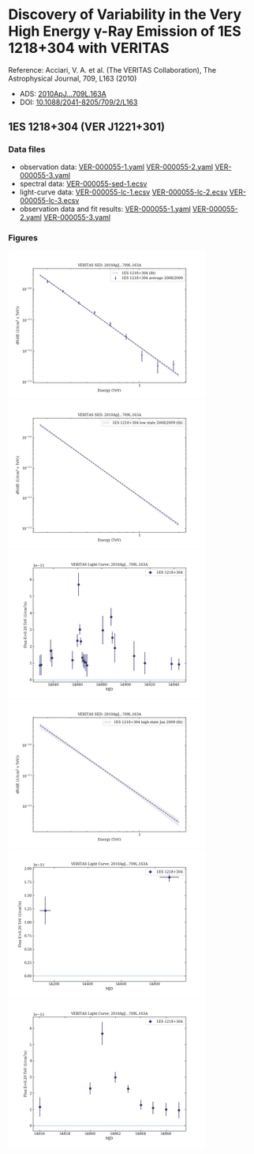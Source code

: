 # Discovery of Variability in the Very High Energy γ-Ray Emission of 1ES 1218+304 with VERITAS

Reference:
Acciari, V. A. et al. (The VERITAS Collaboration), The Astrophysical Journal, 709, L163 (2010)

- ADS: [2010ApJ...709L.163A](http://adsabs.harvard.edu/abs/2010ApJ...709L.163A)
- DOI: [10.1088/2041-8205/709/2/L163](https://doi.org/10.1088/2041-8205/709/2/L163)

## 1ES 1218+304 (VER J1221+301)
### Data files

- observation data: [VER-000055-1.yaml](VER-000055-1.yaml)  [VER-000055-2.yaml](VER-000055-2.yaml)  [VER-000055-3.yaml](VER-000055-3.yaml)  
- spectral data: [VER-000055-sed-1.ecsv](VER-000055-sed-1.ecsv)  
- light-curve data: [VER-000055-lc-1.ecsv](VER-000055-lc-1.ecsv)  [VER-000055-lc-2.ecsv](VER-000055-lc-2.ecsv)  [VER-000055-lc-3.ecsv](VER-000055-lc-3.ecsv)  
- observation data and fit results: [VER-000055-1.yaml](VER-000055-1.yaml)  [VER-000055-2.yaml](VER-000055-2.yaml)  [VER-000055-3.yaml](VER-000055-3.yaml)  


### Figures

<img src="figures/2010ApJ...709L.163A-VER-55-1-sed.png" alt="drawing" width="400"/>
<img src="figures/2010ApJ...709L.163A-VER-55-2-sed.png" alt="drawing" width="400"/>
<img src="figures/2010ApJ...709L.163A-VER-55-1-lc.png" alt="drawing" width="400"/>
<img src="figures/2010ApJ...709L.163A-VER-55-3-sed.png" alt="drawing" width="400"/>
<img src="figures/2010ApJ...709L.163A-VER-55-3-lc.png" alt="drawing" width="400"/>
<img src="figures/2010ApJ...709L.163A-VER-55-2-lc.png" alt="drawing" width="400"/>


